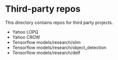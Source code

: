 # Third-party repos

This directory contains repos for third party projects.

- Yahoo LOPQ
- Yahoo CROW
- Tensorflow models/research/slim
- Tensorflow models/research/object_detection
- Tensorflow models/research/delf

